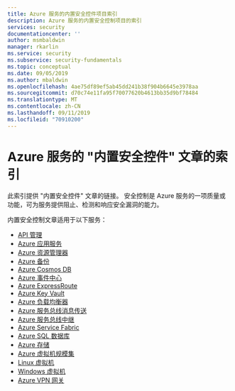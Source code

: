 ```yaml
---
title: Azure 服务的内置安全控件项目索引
description: Azure 服务的内置安全控制项目的索引
services: security
documentationcenter: ''
author: msmbaldwin
manager: rkarlin
ms.service: security
ms.subservice: security-fundamentals
ms.topic: conceptual
ms.date: 09/05/2019
ms.author: mbaldwin
ms.openlocfilehash: 4ae75df89ef5ab45dd241b38f904b6645e3978aa
ms.sourcegitcommit: d70c74e11fa95f70077620b4613bb35d9bf78484
ms.translationtype: MT
ms.contentlocale: zh-CN
ms.lasthandoff: 09/11/2019
ms.locfileid: "70910200"
---
```

# <a name="index-of-built-in-security-controls-articles-for-azure-services"></a>Azure 服务的 "内置安全控件" 文章的索引

此索引提供 "内置安全控件" 文章的链接。 安全控制是 Azure 服务的一项质量或功能，可为服务提供阻止、检测和响应安全漏洞的能力。

内置安全控制文章适用于以下服务：

- [API 管理](../../api-management/api-management-security-controls.md)
- [Azure 应用服务](../../app-service/app-service-security-controls.md)
- [Azure 资源管理器](../../azure-resource-manager/azure-resource-manager-security-controls.md)
- [Azure 备份](../../backup/backup-security-controls.md)
- [Azure Cosmos DB](../../cosmos-db/cosmos-db-security-controls.md)
- [Azure 事件中心](../../event-hubs/event-hubs-security-controls.md)
- [Azure ExpressRoute](../../expressroute/expressroute-security-controls.md)
- [Azure Key Vault](../../key-vault/key-vault-security-controls.md)
- [Azure 负载均衡器](../../load-balancer/load-balancer-security-controls.md)
- [Azure 服务总线消息传送](../../service-bus-messaging/service-bus-messaging-security-controls.md)
- [Azure 服务总线中继](../../service-bus-relay/service-bus-relay-security-controls.md)
- [Azure Service Fabric](../../service-fabric/service-fabric-security-controls.md)
- [Azure SQL 数据库](../../sql-database/sql-database-security-controls.md)
- [Azure 存储](../../storage/common/storage-security-controls.md)
- [Azure 虚拟机规模集](../../virtual-machine-scale-sets/virtual-machine-scale-sets-security-controls.md)
- [Linux 虚拟机](../../virtual-machines/linux/virtual-machines-linux-security-controls.md)
- [Windows 虚拟机](../../virtual-machines/windows/virtual-machines-windows-security-controls.md)
- [Azure VPN 网关](../../vpn-gateway/vpn-gateway-security-controls.md)
